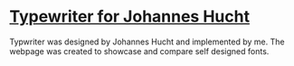 # [Typewriter for Johannes Hucht](daily-practice.net)
Typwriter was designed by Johannes Hucht and implemented by me. The webpage was created to 
showcase and compare self designed fonts.
